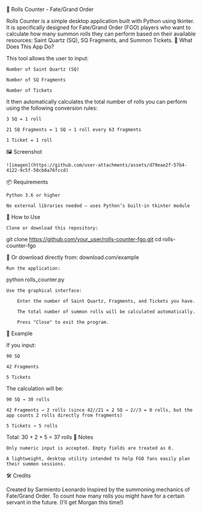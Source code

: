 🎲 Rolls Counter - Fate/Grand Order

Rolls Counter is a simple desktop application built with Python using tkinter. It is specifically designed for Fate/Grand Order (FGO) players who want to calculate how many summon rolls they can perform based on their available resources: Saint Quartz (SQ), SQ Fragments, and Summon Tickets.
🧠 What Does This App Do?

This tool allows the user to input:

    Number of Saint Quartz (SQ)

    Number of SQ Fragments

    Number of Tickets

It then automatically calculates the total number of rolls you can perform using the following conversion rules:

    3 SQ = 1 roll

    21 SQ Fragments = 1 SQ → 1 roll every 63 fragments

    1 Ticket = 1 roll

🖼️ Screenshot

    ![imagen](https://github.com/user-attachments/assets/d79eae2f-57b4-4122-9c5f-50cb0a76fccd)

📦 Requirements

    Python 3.6 or higher

    No external libraries needed — uses Python’s built-in tkinter module

🚀 How to Use

    Clone or download this repository:

git clone https://github.com/your_user/rolls-counter-fgo.git
cd rolls-counter-fgo

🔽 Or download directly from:
download.com/example

    Run the application:

python rolls_counter.py

    Use the graphical interface:

        Enter the number of Saint Quartz, Fragments, and Tickets you have.

        The total number of summon rolls will be calculated automatically.

        Press "Close" to exit the program.

🧮 Example

If you input:

    90 SQ

    42 Fragments

    5 Tickets

The calculation will be:

    90 SQ → 30 rolls

    42 Fragments → 2 rolls (since 42//21 = 2 SQ → 2//3 = 0 rolls, but the app counts 2 rolls directly from fragments)

    5 Tickets → 5 rolls

Total: 30 + 2 + 5 = 37 rolls
📌 Notes

    Only numeric input is accepted. Empty fields are treated as 0.

    A lightweight, desktop utility intended to help FGO fans easily plan their summon sessions.

🛠️ Credits

Created by Sarmiento Leonardo
Inspired by the summoning mechanics of Fate/Grand Order. To count how many rolls you might have for a certain servant in the future. (I'll get Morgan this time!)
